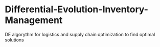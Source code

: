 # Differential-Evolution-Inventory-Management
DE algorythm for logistics and supply chain optimization to find optimal solutions
